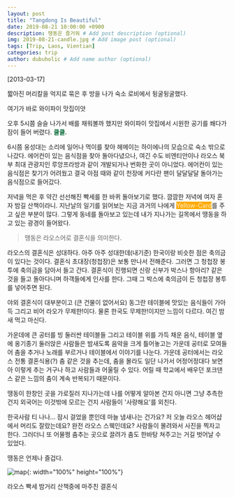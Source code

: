 ```yaml
---
layout: post
title: "Tangdong Is Beautiful"
date: 2019-08-21 10:00:00 +0900
description: 땡동은 즐거워 # Add post description (optional)
img: 2019-08-21-candle.jpg # Add image post (optional)
tags: [Trip, Laos, Vientian]
categories: trip
author: dubuholic # Add name author (optional)
---
```



[2013-03-17] 

짧아진 머리칼을 억지로 묶은 후 방을 나가 숙소 로비에서 뒹굴뒹굴했다.

<p class="page-quote">여기가 바로 와이파이 맛집이얏</p>  

오후 5시쯤 슬슬 나가서 배를 채워볼까 했지만 와이파이 맛집에서 시원한 공기를 쐐다가 잠이 들어 버렸다. <span style="color:#006733">**쿨쿨.**</span>  

6시쯤 웅성대는 소리에 일어나 먹이를 찾아 헤메이는 하이에나의 모습으로 숙소 밖으로 나갔다. 
에어컨이 있는 음식점을 찾아 돌아다녔으나, 여긴 수도 비엔티안이나 라오스 북부 최대 관광지인 루앙프라방과 같이 개발되거나 번화한 곳이 아니었다. 
에어컨이 있는 음식점은 찾기가 어려웠고 결국 아점 때와 같이 천장에 커다란 팬이 달달달달 돌아가는 음식점으로 들어갔다.  

저녁을 먹은 후 약간 선선해진 빡세를 한 바퀴 돌아보기로 했다. 깜깜한 저녁에 여자 혼자 밤길 산책이라니. 
지난날의 일기를 읽어보는 지금 과거의 나에게 <span style="background-color:#ffaa00; color:#fff2d8;">Yellow-Card</span>를 주고 싶은 부분이 많다. 
그렇게 동네를 돌아보고 있는데 내가 지나가는 길목에서 땡동을 하고 있는 광경이 들어왔다.  

> 땡동은 라오스어로 결혼식을 의미한다.  

라오스의 결혼식은 성대하다. 아주 아주 성대한데(내기준) 한국이랑 비슷한 점은 축의금이 있다는 것이다. 결혼식 초대장(청첩장)은 보통 만나서 전해준다. 
그러면 그 청첩장 봉투에 축의금을 담아서 들고 간다. 결혼식이 진행되면 신랑 신부가 박스나 항아리? 같은 것을 들고 돌아다니며 하객들에게 인사를 한다.
그때 그 박스에 축의금이 든 청첩장 봉투를 넣어주면 된다.   

야외 결혼식이 대부분이고 (큰 건물이 없어서요) 동그란 테이블에 맛있는 음식들이 가아득 그리고 비어 라오가 무제한!이다. 물론 한국도 무제한!이지만 느낌이 다르다. 
여긴 밤새 먹고 마신다.   

가운데에 큰 공터를 빙 둘러싼 테이블들 그리고 테이블 위를 가득 채운 음식, 테이블 옆에 옹기종기 둘러앉은 사람들은 밤새도록 음악을 크게 틀어놓고는 가운데 
공터로 모여들어 춤을 추거나 노래를 부르거나 테이블에서 이야기를 나눈다. 가운데 공터에서는 라오스 전통 결혼식용(?) 춤 같은 것을 추는데, 
춤을 몰라도 일단 나가서 어정어정대다 보면 아 이렇게 추는 거구나 하고 사람들과 어울릴 수 있다. 
어릴 때 학교에서 배우던 포크댄스 같은 느낌의 춤이 계속 반복되기 때문이다.  

땡동이 한창인 곳을 가로질러 지나가는데 나를 어떻게 알아본 건지 아니면 그냥 추측한 건지 외국어는 이것밖에 모르는 건지 사람들이 '사랑해요'를 외친다.  

한국사람 티 나나... 잠시 걸었을 뿐인데 마늘 냄새나는 건가요? 저 오늘 라오스 헤어샵에서 머리도 잘랐는데요? 완전 라오스 스웩인데요? 
사람들이 몰려와서 사진을 찍자고 한다. 그러더니 또 어물쩡 춤추는 곳으로 끌려가 춤도 한바탕 쳐주고는 거길 벗어날 수 있었다.  

<p class="page-quote">땡동은 언제나 즐겁다.</p> 


![map]({{site.baseurl}}/assets/img/2019-08-21-tangdong.jpg "라오스 결혼식"){: width="100%" height="100%"}
<p class="page-caption">라오스 빡세 밤거리 산책중에 마주친 결혼식</p>